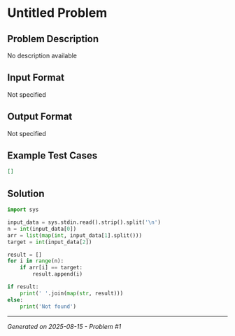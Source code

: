 # Untitled Problem

## Problem Description
No description available

## Input Format
Not specified

## Output Format
Not specified

## Example Test Cases
```json
[]
```

## Solution
```python
import sys

input_data = sys.stdin.read().strip().split('\n')
n = int(input_data[0])
arr = list(map(int, input_data[1].split()))
target = int(input_data[2])

result = []
for i in range(n):
    if arr[i] == target:
        result.append(i)

if result:
    print(' '.join(map(str, result)))
else:
    print('Not found')
```

---
*Generated on 2025-08-15 - Problem #1*